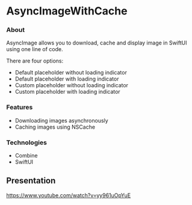 # AsyncImageWithCache

### About

AsyncImage allows you to download, cache and display image in SwiftUI using one line of code.

There are four options:
- Default placeholder without loading indicator
- Default placeholder with loading indicator
- Custom placeholder without loading indicator
- Custom placeholder with loading indicator

### Features

- Downloading images asynchronously
- Caching images using NSCache 

### Technologies

- Combine
- SwiftUI

## Presentation

https://www.youtube.com/watch?v=yy961uOpYuE

